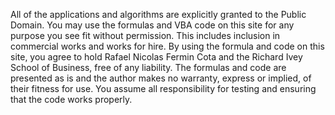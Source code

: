 All of the applications and algorithms are explicitly granted to the Public Domain. You may use the formulas and VBA code on this site for any purpose you see fit without permission. This includes inclusion in commercial works and works for hire. By using the formula and code on this site, you agree to hold Rafael Nicolas Fermin Cota and the Richard Ivey School of Business, free of any liability. The formulas and code are presented as is and the author makes no warranty, express or implied, of their fitness for use. You assume all responsibility for testing and ensuring that the code works properly.